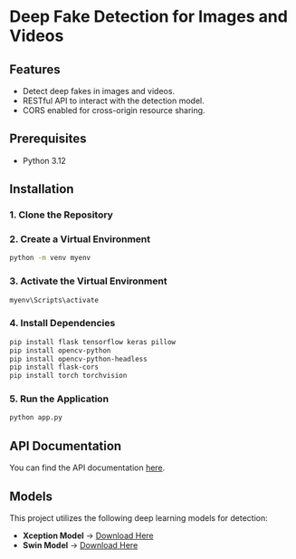 # Deep Fake Detection for Images and Videos


## Features
- Detect deep fakes in images and videos.
- RESTful API to interact with the detection model.
- CORS enabled for cross-origin resource sharing.

## Prerequisites
- Python 3.12

## Installation

### 1. Clone the Repository

### 2. Create a Virtual Environment
```bash
python -m venv myenv
```

### 3. Activate the Virtual Environment
```bash
myenv\Scripts\activate
```

### 4. Install Dependencies
```bash
pip install flask tensorflow keras pillow
pip install opencv-python
pip install opencv-python-headless
pip install flask-cors
pip install torch torchvision
```

### 5. Run the Application
```bash
python app.py
```

## API Documentation
You can find the API documentation [here](https://documenter.getpostman.com/view/24694319/2sAYX9o1Vj).

## Models
This project utilizes the following deep learning models for detection:

- **Xception Model** → [Download Here](https://www.kaggle.com/code/abdelrahmantarekm/xception-final-df/output)
- **Swin Model** → [Download Here](https://www.kaggle.com/code/abdelrahmanhesham101/swin-transformer/output?scriptVersionId=224698098)

